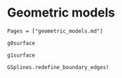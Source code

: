 # Geometric models 
```@index
Pages = ["geometric_models.md"]
```

```@docs 
g0surface
```

```@docs 
g1surface
```

```@docs
GSplines.redefine_boundary_edges!
```



